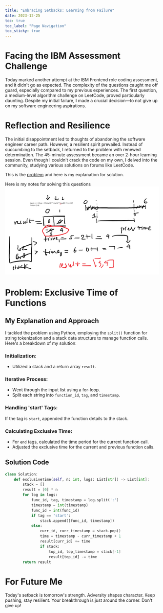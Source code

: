```yaml
---
title: "Embracing Setbacks: Learning from Failure"
date: 2023-12-25
toc: true
toc_label: "Page Navigation"
toc_sticky: true
---
```

# Facing the IBM Assessment Challenge
Today marked another attempt at the IBM Frontend role coding assessment, and it didn't go as expected. The complexity of the questions caught me off guard, especially compared to my previous experiences. The first question, a medium-level algorithm challenge on LeetCode, proved particularly daunting. Despite my initial failure, I made a crucial decision—to not give up on my software engineering aspirations.

# Reflection and Resilience
The initial disappointment led to thoughts of abandoning the software engineer career path. However, a resilient spirit prevailed. Instead of succumbing to the setback, I returned to the problem with renewed determination. The 45-minute assessment became an over 2-hour learning session. Even though I couldn't crack the code on my own, I delved into the community, studying various solutions on forums like LeetCode. 

This is the [problem](https://leetcode.com/problems/exclusive-time-of-functions/) and here is my explanation for solution.

Here is my notes for solving this questions
![notes](../assets/images/2023-12-25_15-14-25-failed-ibm-question.png)

# Problem: Exclusive Time of Functions
## My Explanation and Approach
I tackled the problem using Python, employing the `split()` function for string tokenization and a stack data structure to manage function calls. Here's a breakdown of my solution:

### Initialization:
- Utilized a stack and a return array `result`.

### Iterative Process:
- Went through the input list using a for-loop.
- Split each string into `function_id`, `tag`, and `timestamp`.

### Handling 'start' Tags:
If the tag is `start`, appended the function details to the stack.

### Calculating Exclusive Time:
- For `end` tags, calculated the time period for the current function call.
- Adjusted the exclusive time for the current and previous function calls.

## Solution Code

```python
class Solution:
    def exclusiveTime(self, n: int, logs: List[str]) -> List[int]:
        stack = []
        result = [0] * n
        for log in logs:
            func_id, tag, timestamp = log.split(':')
            timestamp = int(timestamp)
            func_id = int(func_id)
            if tag == 'start':
                stack.append([func_id, timestamp])
            else:
                curr_id, curr_timestamp = stack.pop()
                time = timestamp - curr_timestamp + 1
                result[curr_id] += time
                if stack:
                    top_id, top_timestamp = stack[-1]
                    result[top_id] -= time
        return result
```

# For Future Me
Today's setback is tomorrow's strength. Adversity shapes character. Keep pushing, stay resilient. Your breakthrough is just around the corner. Don't give up!